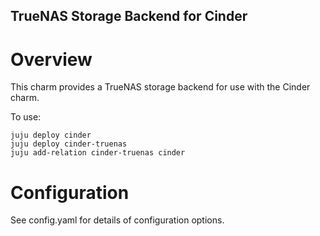 TrueNAS Storage Backend for Cinder
-------------------------------

Overview
========

This charm provides a TrueNAS storage backend for use with the Cinder
charm.

To use:

    juju deploy cinder
    juju deploy cinder-truenas
    juju add-relation cinder-truenas cinder

Configuration
=============

See config.yaml for details of configuration options.
